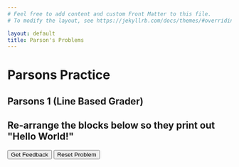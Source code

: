 ```yaml
---
# Feel free to add content and custom Front Matter to this file.
# To modify the layout, see https://jekyllrb.com/docs/themes/#overriding-theme-defaults

layout: default
title: Parson's Problems
---
```

# Parsons Practice

## Parsons 1 (Line Based Grader)
## Re-arrange the blocks below so they print out "Hello World!"

<div id="p1-sortableTrash" class="sortable-code"></div>
<div id="p1-sortable" class="sortable-code"></div>
<div style="clear:both;"></div>
<p>
    <input id="p1-feedbackLink" value="Get Feedback" type="button" />
    <input id="p1-newInstanceLink" value="Reset Problem" type="button" />
</p>

<script type="text/javascript"> (function() { var initial = "print(\"Hello\")\n" + "print(\" \")\n" + "print(\"World\")\n" + "print(\"!\")"; var parsonsPuzzle = new ParsonsWidget({ "sortableId": "p1-sortable", "max_wrong_lines": 10, "grader": ParsonsWidget._graders.LineBasedGrader, "exec_limit": 2500, "can_indent": false, "x_indent": 50, "lang": "en", "trashId": "p1-sortableTrash" }); parsonsPuzzle.init(initial); parsonsPuzzle.shuffleLines(); $("#p1-newInstanceLink").click(function(event){ event.preventDefault(); parsonsPuzzle.shuffleLines(); }); $("#p1-feedbackLink").click(function(event){ event.preventDefault(); parsonsPuzzle.getFeedback(); }); })(); </script>


